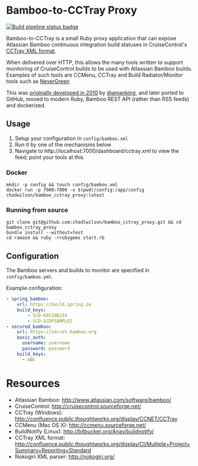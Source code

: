 # Bamboo-to-CCTray Proxy

[![Build pipeline status badge](https://github.com/chadlwilson/bamboo_cctray_proxy/workflows/Ruby/badge.svg)](https://github.com/chadlwilson/bamboo_cctray_proxy/actions)

Bamboo-to-CCTray is a small Ruby proxy application that can expose Atlassian Bamboo continuous integration build statuses 
in CruiseControl's [CCTray XML format](https://cctray.org/).

When delivered over HTTP, this allows the many tools written to support monitoring of CruiseControl builds to be 
used with Atlassian Bamboo builds. Examples of such tools are CCMenu, CCTray and Build Radiator/Monitor tools such as 
[NeverGreen](https://github.com/build-canaries/nevergreen)

This was [originally developed in 2010](http://bitbucket.org/amanking/to_cctray/) by [@amanking](https://github.com/amanking), 
and later ported to GitHub, moved to modern Ruby, Bamboo REST API (rather than RSS feeds) and dockerized.

## Usage

1. Setup your configuration in `config/bamboo.xml`
1. Run it by one of the mechanisms below
1. Navigate to http://localhost:7000/dashboard/cctray.xml to view the feed; point your tools at this

### Docker

```
mkdir -p config && touch config/bamboo.xml
docker run -p 7000:7000 -v $(pwd)/config:/app/config chadwilson/bamboo_cctray_proxy:latest
```

### Running from source

```
git clone git@github.com:chadlwilson/bamboo_cctray_proxy.git && cd bamboo_cctray_proxy
bundle install --without=test
cd ramaze && ruby -rrubygems start.rb
```

## Configuration

The Bamboo servers and builds to monitor are specified in `config/bamboo.yml`. 

Example configuration:
```yaml
- spring_bamboo:
    url: https://build.spring.io
    build_keys:
        - SCD-K8S19B15X
        - SCD-SCDFSAMPLES
- secured_bamboo:
    url: https://secret.bamboo.org
    basic_auth:
      username: username
      password: password
    build_keys:
      - ABC
```

# Resources

* Atlassian Bamboo: http://www.atlassian.com/software/bamboo/
* CruiseControl: http://cruisecontrol.sourceforge.net/
* CCTray (Windows): http://confluence.public.thoughtworks.org/display/CCNET/CCTray
* CCMenu (Mac OS X): http://ccmenu.sourceforge.net/
* BuildNotify (Linux): http://bitbucket.org/Anay/buildnotify/
* CCTray XML format: http://confluence.public.thoughtworks.org/display/CI/Multiple+Project+Summary+Reporting+Standard
* Nokogiri XML parser: http://nokogiri.org/
